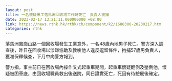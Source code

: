 ```yaml
---
layout: post
title: 一名懷疑黑工落馬洲回收場工作時死亡　負責人被捕　　
date: 2023-02-17 13:21:11.000000000 +08:00
link: https://news.rthk.hk/rthk/ch/component/k2/1688300-20230217.htm
categories: rthk
---
```


落馬洲鳳崗山路一個回收場發生工業意外，一名48歲內地男子死亡。警方深入調查後，昨日在回收場以涉嫌協助及教唆他人違反逗留條件，拘捕57歲男負責人，獲准保釋候查，下月中向警方報到。
 
警方指，事主前日在回收場內操作叉式起重車期間，起重車懷疑翻側及壓倒他，懷疑被困車底，由回收場職員救出後送院，同日證實死亡，死因有待驗屍後確定。
